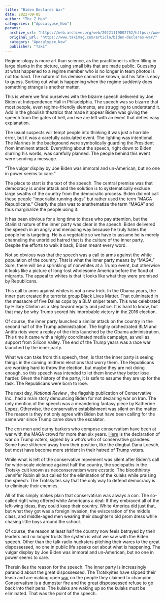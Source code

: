 ```yaml
---
title: "Biden Declares War"
date: 2022-09-05
author: "The Z Man"
categories: ["Apocalypse_Now"]
params:
  archive_url: "https://web.archive.org/web/20221119002752/https://www.takimag.com/article/biden-declares-war/"
  original_url: "https://www.takimag.com/article/biden-declares-war/"
  category: "Apocalypse_Now"
  publisher: "Taki"
---
```


Regime-ology is more art than science, as the practitioner is often filling in large blanks in the picture, using small bits that are made public. Guessing at what happened to a regime member who is no longer in team photos is not too hard. The nature of his demise cannot be known, but his fate is easy to guess. Sorting out what is happening when the regime suddenly does something strange is another matter.

This is where we find ourselves with the bizarre speech delivered by Joe Biden at Independence Hall in Philadelphia. The speech was so bizarre that most people, even regime-friendly elements, are struggling to understand it. Add in the ghoulish theatrics that made it appear Biden was giving the speech from the gates of hell, and we are left with an event that defies easy explanation.

The usual suspects will tempt people into thinking it was just a horrible error, but it was a carefully calculated event. The lighting was intentional. The Marines in the background were symbolically guarding the President from imminent attack. Everything about the speech, right down to Biden slurring his words, was carefully planned. The people behind this event were sending a message.

“The vulgar display by Joe Biden was immoral and un-American, but no one in power seems to care.”

The place to start is the text of the speech. The central premise was that democracy is under attack and the solution is to systematically exclude large swaths of the country from the democratic process. Biden did not call these people “imperialist running dogs” but rather used the term “MAGA Republicans.” Clearly the plan was to anathematize the term “MAGA” and thus marginalize the people using it.

It has been obvious for a long time to those who pay attention, but the Stalinist nature of the inner party was clear in the speech. Biden delivered the speech in an angry and menacing way because he truly hates the people he is targeting. He is a vegetable so we have to assume he is merely channeling the unbridled hatred that is the culture of the inner party. Despite the efforts to walk it back, Biden meant every word.

Not so obvious was that the speech was a call to arms against the white population of the country. That is what the inner party means by “MAGA.” Sure, there will be a sprinkling of nonwhites at a Trump event, but otherwise it looks like a picture of long-lost wholesome America before the flood of migrants. The appeal to whites is that it looks like what they were promised by Republicans.

This call to arms against whites is not a new trick. In the Obama years, the inner part created the terrorist group Black Lives Matter. That culminated in the massacre of five Dallas cops by a BLM sniper team. This was celebrated by Hillary Clinton as a step toward equity and justice. It is hard to know, but that may be why Trump scored his improbable victory in the 2016 election.

Of course, the inner party launched a similar attack on the country in the second half of the Trump administration. The highly orchestrated BLM and Antifa riots were a replay of the riots launched by the Obama administration. This time it came with a highly coordinated media campaign, as well as support from Silicon Valley. The end of the Trump years was a race war launched by the inner party.

What we can take from this speech, then, is that the inner party is seeing things in the coming midterm elections that worry them. The Republicans are working hard to throw the election, but maybe they are not doing enough, so this speech was intended to let them know they better lose harder. Given the history of the party, it is safe to assume they are up for the task. The Republicans were born to lose.

The next day, _National Review_ , the flagship publication of Conservative Inc., had a main story denouncing Biden for not declaring war on Iran. The only mention of the speech was a meandering fantasy piece by Katherine Lopez. Otherwise, the conservative establishment was silent on the matter. The reason is they not only agree with Biden but have been calling for the same war since Trump came down the escalator.

The con men and carny barkers who compose conservatism have been at war with the MAGA crowd for more than six years. [Here](https://web.archive.org/web/20221007001104/https://www.nationalreview.com/2016/01/donald-trump-conservatives-oppose-nomination/) is the declaration of war on Trump voters, signed by a who’s who of conservative grandees. Some have slithered away from their position, like the dingbat Dana Loesch, but most have become more strident in their hatred of Trump voters.

While what is left of the conservative movement was silent after Biden’s call for wide-scale violence against half the country, the sociopaths in the Trotsky cult known as neoconservatism were ecstatic. The bloodthirsty Jennifer Rubin all but called for the elimination of the kulaks while praising the speech. The Trotskyites say that the only way to defend democracy is to eliminate their enemies.

All of this simply makes plain that conservatism was always a con. The so-called right wing offered white Americans a deal: If they embraced all of the left-wing ideas, they could keep their country. White America did just that, but what they got was a foreign invasion, the evisceration of the middle class, and middle-aged men wearing their daughter’s old prom dress while chasing little boys around the school.

Of course, the reason at least half the country now feels betrayed by their leaders and no longer trusts the system is what we saw with the Biden speech. Other than the talk-radio hucksters pitching their wares to the great dispossessed, no one in public life speaks out about what is happening. The vulgar display by Joe Biden was immoral and un-American, but no one in power seems to care.

Therein lies the reason for the speech. The inner party is increasingly paranoid about the great dispossessed. The Trotskyites have slipped their leash and are making open [war](https://web.archive.org/web/20221007001104/https://www.washingtonpost.com/opinions/2022/08/31/real-america-blue-provincetown-maga-trump/) on the people they claimed to champion. Conservatism is a dumpster fire and the great dispossessed refuse to go back into their pens. The kulaks are waking up so the kulaks must be eliminated. That was the point of the speech.
